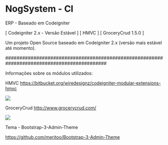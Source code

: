 # NogSystem - CI
ERP - Baseado em Codeigniter

[ Codeigniter 2.x - Versão Estável ] [ HMVC ] [ GroceryCrud 1.5.0 ]

Um projeto Open Source baseado em Codeigniter 2.x (versão mais estável até momento). 


############################################################################################


Informações sobre os módulos utilizados:

HMVC
https://bitbucket.org/wiredesignz/codeigniter-modular-extensions-hmvc

<img src="http://i.imgur.com/NxoBIBY.png" />

GroceryCrud
http://www.grocerycrud.com/

<img src="http://www.blogdephp.com/wp-content/uploads/2013/01/grocery_crud.png" />

Tema - Bootstrap-3-Admin-Theme

https://github.com/meritoo/Bootstrap-3-Admin-Theme

